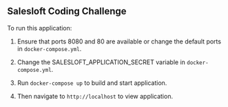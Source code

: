 Salesloft Coding Challenge
----

To run this application:

1) Ensure that ports 8080 and 80 are available or change the default ports in `docker-compose.yml`.

2) Change the SALESLOFT_APPLICATION_SECRET variable in `docker-compose.yml`.

3) Run `docker-compose up` to build and start application.

4) Then navigate to `http://localhost` to view application.
